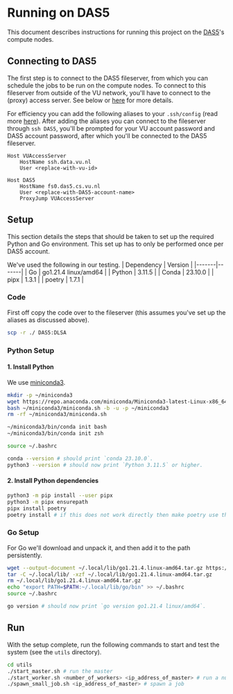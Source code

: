# Running on DAS5

This document describes instructions for running this project on the [DAS5](https://www.cs.vu.nl/das5/home.shtml)'s compute nodes.

## Connecting to DAS5

The first step is to connect to the DAS5 fileserver, from which you can schedule the jobs to be run on the compute nodes. To connect to this fileserver from outside of the VU network, you'll have to connect to the (proxy) access server. See below or [here](https://www.cs.vu.nl/das5/accounts.shtml) for more details.

For efficiency you can add the following aliases to your `.ssh/config` (read more [here](https://www.howtogeek.com/75007/stupid-geek-tricks-use-your-ssh-config-file-to-create-aliases-for-hosts/)). After adding the aliases you can connect to the fileserver through `ssh DAS5`, you'll be prompted for your VU account password and DAS5 account password, after which you'll be connected to the DAS5 fileserver.

```
Host VUAccessServer
    HostName ssh.data.vu.nl
    User <replace-with-vu-id>

Host DAS5
    HostName fs0.das5.cs.vu.nl
    User <replace-with-DAS5-account-name>
    ProxyJump VUAccessServer
```

## Setup

This section details the steps that should be taken to set up the required Python and Go environment. This set up has to only be performed once per DAS5 account.

We've used the following in our testing.
| Dependency | Version |
|-------|-------|
| Go | go1.21.4 linux/amd64 |
| Python | 3.11.5 |
| Conda | 23.10.0 |
| pipx | 1.3.1 |
| poetry | 1.7.1 |

### Code
First off copy the code over to the fileserver (this assumes you've set up the aliases as discussed above).
``` sh
scp -r ./ DAS5:DLSA
```

### Python Setup

#### 1. Install Python

We use [miniconda3](https://docs.conda.io/projects/miniconda/en/latest/).

```sh
mkdir -p ~/miniconda3
wget https://repo.anaconda.com/miniconda/Miniconda3-latest-Linux-x86_64.sh -O ~/miniconda3/miniconda.sh
bash ~/miniconda3/miniconda.sh -b -u -p ~/miniconda3
rm -rf ~/miniconda3/miniconda.sh

~/miniconda3/bin/conda init bash
~/miniconda3/bin/conda init zsh

source ~/.bashrc

conda --version # should print `conda 23.10.0`.
python3 --version # should now print `Python 3.11.5` or higher.
```

#### 2. Install Python dependencies

```sh
python3 -m pip install --user pipx
python3 -m pipx ensurepath
pipx install poetry
poetry install # if this does not work directly then make poetry use the miniconda environment: https://stackoverflow.com/a/75555576
```

### Go Setup

For Go we'll download and unpack it, and then add it to the path persistently.

```sh
wget --output-document ~/.local/lib/go1.21.4.linux-amd64.tar.gz https://go.dev/dl/go1.21.4.linux-amd64.tar.gz
tar -C ~/.local/lib/ -xzf ~/.local/lib/go1.21.4.linux-amd64.tar.gz
rm ~/.local/lib/go1.21.4.linux-amd64.tar.gz
echo "export PATH=$PATH:~/.local/lib/go/bin" >> ~/.bashrc
source ~/.bashrc

go version # should now print `go version go1.21.4 linux/amd64`.
```

## Run

With the setup complete, run the following commands to start and test the system (see the `utils` directory).

```sh
cd utils
./start_master.sh # run the master
./start_worker.sh <number_of_workers> <ip_address_of_master> # run a number of workers
./spawn_small_job.sh <ip_address_of_master> # spawn a job
```
